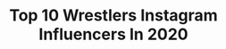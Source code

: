 ---
title: Top 10 Wrestlers Instagram Influencers In 2020
description: >-
  Find top wrestlers Instagram influencers in 2020. Most popular hashtags: #wrestling #aew #allelitewrestling.
platform: Instagram
hits: 580
text_top: Analyze the most popular Instagram influencers on inBeat.
text_bottom: Our platform holds 580 Instagram influencers like this for you to work with.
profiles:
  - username: "amiraliakbari60"
    fullname: >-
      Amirali Akbari
    bio: >-
      World Champion Wrestler 10-1 @onechampionship Heavyweight Fighting out of Tehran🇮🇷 For all business inquiries, email: mis@pridelandmanagement.com
    location: "United States"
    followers: 2064130
    engagement: 1724
    commentsToLikes: 0.020195
    id: ck5zl0z2gkj3b0i14qqq4kvp9
    verified: true
    hashtags: "#one, #mixedmartialarts, #fights, #fighter"
  - username: "arikittee"
    fullname: >-
      Ari K
    bio: >-
      ⏳🎧🎤🎬🧿 #persian Queen 👸🏻 OFFICIAL ACCOUNT Former Wrestler 🤼‍♀️
    location: "United States"
    followers: 93765
    engagement: 516
    commentsToLikes: 0.076041
    id: ckap9xyj5u04p0i78t77v73ps
    verified: false
    hashtags: "#browneyes, #rappers, #curvymodel, #hiphopmusic"
  - username: "yones_emamii"
    fullname: >-
      Younes Emamichoghaei
    bio: >-
      Iranian wrestler 🇮🇷 National team 🥉 World 2019 Asian 2019
    location: "Iran"
    followers: 40203
    engagement: 2852
    commentsToLikes: 0.046773
    id: ck9wi2o8w0jt10j78zntw8g1n
    verified: false
    hashtags: ""
  - username: "majiziya_bhanu"
    fullname: >-
      Dr. Majiziya Bhanu
    bio: >-
      Powerlifting World Champion 🇮🇳 Fitness Model And Physique🧕 International Arm Wrestler💪 For Enquiries/Collaborations 📩 DM @hafeezahammed
    location: "India"
    followers: 40568
    engagement: 748
    commentsToLikes: 0.046485
    id: ck8wgdxerh6820j781r1t3c41
    verified: true
    hashtags: ""
  - username: "hamedbali60"
    fullname: >-
      hamed
    bio: >-
      👑الله👑 💪Wrestler💪 Nur&newshar Allameh mohaddes nouri university 3 shahrivar👑 ❤📸❤ Recovered by: @mohammadreza_salehnezhad1
    location: "Iran"
    followers: 4251
    engagement: 2893
    commentsToLikes: 0.097019
    id: ck6u00e7ecx340j7193huun96
    verified: false
    hashtags: "#studiodani"
  - username: "jennyfransson"
    fullname: >-
      Jenny Fransson
    bio: >-
      ⭐Swedish wrestler ⭐World Champion 2012 ⭐3 time olympian🇨🇳🇬🇧🇧🇷 ⭐Olympic bronze medalist 2016 ⭐European Champion 2018 Family❤🐶🍝🤼
    location: "Sweden"
    followers: 8062
    engagement: 885
    commentsToLikes: 0.098033
    id: ck6u5b4ik8lst0j71f40r1aam
    verified: false
    hashtags: "#teamsweden, #det, #utmaning, #squats"
  - username: "alliewrestling"
    fullname: >-
      The Bunny 🐇🔪
    bio: >-
      ✩ Pro Wrestler w/ @allelitewrestling ✩ Buffalo | Toronto ✩ Doggos - @tobyandsirdidymus ✩ Catch me Wednesday’s at 8pm on TNT
    location: "United States"
    followers: 246683
    engagement: 635
    commentsToLikes: 0.019072
    id: ck5cjykx4vr8w0i11aitc9mbb
    verified: true
    hashtags: "#allelitewrestling, #horrormovies, #allelite, #photoshoot"
  - username: "callmekrisstat"
    fullname: >-
      Kris Statlander
    bio: >-
      🌑💫Galaxy’s Greatest Alien💫🌑 Stuntwoman. Wrestler and first female graduate of Create-A-Pro, NY. ⚡️Twitter: @callmekrisstat
    location: "United States"
    followers: 52726
    engagement: 969
    commentsToLikes: 0.025682
    id: ck5cjyl3wvraa0i11no7xou9b
    verified: false
    hashtags: "#aew, #roadtorecovery, #alien, #wrestling"
  - username: "pol_badia"
    fullname: >-
      POL BADÍA
    bio: >-
      ⏳ Finalista del @tdeldescuento 👁 Concursante de GH17 y GHVIP7 🏆 Professional Wrestler 📩 polbadiainfo@gmail.com
    location: "Spain"
    followers: 281095
    engagement: 249
    commentsToLikes: 0.236958
    id: ck5q9n9subz8i0i11c6y4dpb8
    verified: true
    hashtags: "#geneticamenteperfecto, #dashingpol, #wrestling, #magic"
  - username: "hadi.vahedi03"
    fullname: >-
      𝙷𝚊𝚍𝚒𝚟𝚊𝚑𝚎𝚍𝚒🤴🏻
    bio: >-
      🥀یادیاران‌یاد‌باد🥀 🥀97.5.20🖤Amirm😔 🏅wrestler🤼‍♂ ☄️🦍☄️
    location: "Iran"
    followers: 12308
    engagement: 1719
    commentsToLikes: 0.029553
    id: ckaoz569okeyc0i78kcg326rr
    verified: false
    hashtags: "#samoyed, #wantons, #myboy, #dog"
---